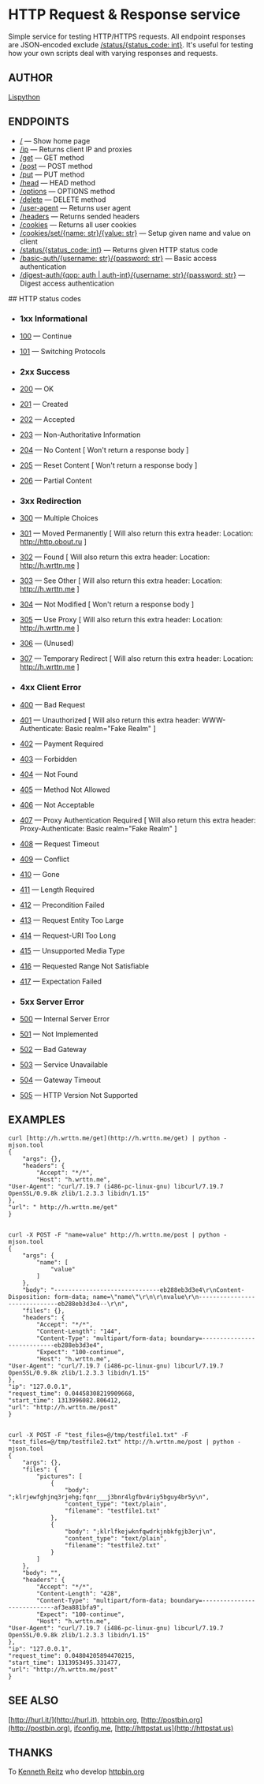 # HTTP Request & Response service

Simple service for testing HTTP/HTTPS requests. All endpoint responses are JSON-encoded exclude [/status/{status_code: int}](http://h.wrttn.me/status/200). It's useful for testing how your own scripts deal with varying responses and requests.

## AUTHOR

[Lispython](http://obout.ru)

## ENDPOINTS

- [/](http://h.wrttn.me/) —  Show home page
- [/ip](http://h.wrttn.me/ip) — Returns client IP and proxies
- [/get](http://h.wrttn.me/get)</a> — GET method
- [/post](http://h.wrttn.me/post) — POST method
- [/put](http://h.wrttn.me/put) — PUT method
- [/head](http://h.wrttn.me/head) — HEAD method
- [/options](http://h.wrttn.me/options) — OPTIONS method
- [/delete](http://h.wrttn.me/delete) — DELETE method
- [/user-agent](http://h.wrttn.me/user-agent) — Returns user agent
- [/headers](http://h.wrttn.me/headers) — Returns sended headers
- [/cookies](http://h.wrttn.me/cookies) — Returns all user cookies
- [/cookies/set/{name: str}/{value: str}](http://h.wrttn.me/cookies/set/test_name/test_value) — Setup given name and value on client
- [/status/{status_code: int}](http://h.wrttn.me/status/403) — Returns given HTTP status code
- [/basic-auth/{username: str}/{password: str}](http://h.wrttn.me/basic-auth/test_username/test_password) — Basic access authentication
- [/digest-auth/{qop: auth | auth-int}/{username: str}/{password: str}](http://h.wrttn.me/digest-auth/test_username/test_password) — Digest access authentication

</ul>
## HTTP status codes

- ### 1xx Informational
 - [100](http://h.wrttn.me/status/100) — Continue
 - [101](http://h.wrttn.me/status/101) — Switching Protocols

- ### 2xx Success
 - [200](http://h.wrttn.me/status/200) — OK
 - [201](http://h.wrttn.me/status/201) — Created
 - [202](http://h.wrttn.me/status/202) — Accepted
 - [203](http://h.wrttn.me/status/203) — Non-Authoritative Information
 - [204](http://h.wrttn.me/status/204) — No Content [ Won't return a response body ]
 - [205](http://h.wrttn.me/status/205) — Reset Content [ Won't return a response body ]
 - [206](http://h.wrttn.me/status/206) — Partial Content

- ### 3xx Redirection
 - [300](http://h.wrttn.me/status/300) — Multiple Choices
 - [301](http://h.wrttn.me/status/301) — Moved Permanently [ Will also return this extra header: Location: http://http.obout.ru ]
 - [302](http://h.wrttn.me/status/302) — Found [ Will also return this extra header: Location: http://h.wrttn.me ]
 - [303](http://h.wrttn.me/status/303) — See Other [ Will also return this extra header: Location: http://h.wrttn.me ]
 - [304](http://h.wrttn.me/status/304) — Not Modified [ Won't return a response body ]
 - [305](http://h.wrttn.me/status/305) — Use Proxy [ Will also return this extra header: Location: http://h.wrttn.me ]
 - [306](http://h.wrttn.me/status/306) — (Unused)
 - [307](http://h.wrttn.me/status/307) — Temporary Redirect [ Will also return this extra header: Location: http://h.wrttn.me ]

- ### 4xx Client Error

 - [400](http://h.wrttn.me/status/400) — Bad Request
 - [401](http://h.wrttn.me/status/401) — Unauthorized [ Will also return this extra header: WWW-Authenticate: Basic realm="Fake Realm" ]
 - [402](http://h.wrttn.me/status/402) — Payment Required
 - [403](http://h.wrttn.me/status/403) — Forbidden
 - [404](http://h.wrttn.me/status/404) — Not Found
 - [405](http://h.wrttn.me/status/405) — Method Not Allowed
 - [406](http://h.wrttn.me/status/406) — Not Acceptable
 - [407](http://h.wrttn.me/status/407) — Proxy Authentication Required [ Will also return this extra header: Proxy-Authenticate: Basic realm="Fake Realm" ]
 - [408](http://h.wrttn.me/status/408) — Request Timeout
 - [409](http://h.wrttn.me/status/409) — Conflict
 - [410](http://h.wrttn.me/status/410) — Gone
 - [411](http://h.wrttn.me/status/411) — Length Required
 - [412](http://h.wrttn.me/status/412) — Precondition Failed
 - [413](http://h.wrttn.me/status/413) — Request Entity Too Large
 - [414](http://h.wrttn.me/status/414) — Request-URI Too Long
 - [415](http://h.wrttn.me/status/415) — Unsupported Media Type
 - [416](http://h.wrttn.me/status/416) — Requested Range Not Satisfiable
 - [417](http://h.wrttn.me/status/417) — Expectation Failed

- ### 5xx Server Error
 - [500](http://h.wrttn.me/status/500) — Internal Server Error
 - [501](http://h.wrttn.me/status/501) — Not Implemented
 - [502](http://h.wrttn.me/status/502) — Bad Gateway
 - [503](http://h.wrttn.me/status/503) — Service Unavailable
 - [504](http://h.wrttn.me/status/504) — Gateway Timeout
 - [505](http://h.wrttn.me/status/505) — HTTP Version Not Supported


## EXAMPLES

    curl [http://h.wrttn.me/get](http://h.wrttn.me/get) | python -mjson.tool
    {
        "args": {},
        "headers": {
            "Accept": "*/*",
            "Host": "h.wrttn.me",
    "User-Agent": "curl/7.19.7 (i486-pc-linux-gnu) libcurl/7.19.7 OpenSSL/0.9.8k zlib/1.2.3.3 libidn/1.15"
    },
    "url": " http://h.wrttn.me/get"
    }


    curl -X POST -F "name=value" http://h.wrttn.me/post | python -mjson.tool
    {
        "args": {
            "name": [
                "value"
            ]
        },
        "body": "------------------------------eb288eb3d3e4\r\nContent-Disposition: form-data; name=\"name\"\r\n\r\nvalue\r\n------------------------------eb288eb3d3e4--\r\n",
        "files": {},
        "headers": {
            "Accept": "*/*",
            "Content-Length": "144",
            "Content-Type": "multipart/form-data; boundary=----------------------------eb288eb3d3e4",
            "Expect": "100-continue",
            "Host": "h.wrttn.me",
    "User-Agent": "curl/7.19.7 (i486-pc-linux-gnu) libcurl/7.19.7 OpenSSL/0.9.8k zlib/1.2.3.3 libidn/1.15"
    },
    "ip": "127.0.0.1",
    "request_time": 0.04458308219909668,
    "start_time": 1313996082.806412,
    "url": "http://h.wrttn.me/post"
    }


    curl -X POST -F "test_files=@/tmp/testfile1.txt" -F "test_files=@/tmp/testfile2.txt" http://h.wrttn.me/post | python -mjson.tool
    {
        "args": {},
        "files": {
            "pictures": [
                {
                    "body": ";klrjewfghjnq3rjehg;fqnr___j3bnr4lgfbv4riy5bguy4br5y\n",
                    "content_type": "text/plain",
                    "filename": "testfile1.txt"
                },
                {
                    "body": ";klrlfkejwknfqwdrkjnbkfgjb3erj\n",
                    "content_type": "text/plain",
                    "filename": "testfile2.txt"
                }
            ]
        },
        "body": "",
        "headers": {
            "Accept": "*/*",
            "Content-Length": "428",
            "Content-Type": "multipart/form-data; boundary=----------------------------af3ea881bfa9",
            "Expect": "100-continue",
            "Host": "h.wrttn.me",
    "User-Agent": "curl/7.19.7 (i486-pc-linux-gnu) libcurl/7.19.7 OpenSSL/0.9.8k zlib/1.2.3.3 libidn/1.15"
    },
    "ip": "127.0.0.1",
    "request_time": 0.04804205894470215,
    "start_time": 1313953495.331477,
    "url": "http://h.wrttn.me/post"
    }


## SEE ALSO
[http://hurl.it/](http://hurl.it), [httpbin.org](http://httpbin.org), [http://postbin.org](http://postbin.org), [ifconfig.me](http://ifconfig.me/), [http://httpstat.us](http://httpstat.us)

## THANKS
To [Kenneth Reitz](http://kennethreitz.com/pages/open-projects.html)  who develop [httpbin.org](http://httpbin.org)
